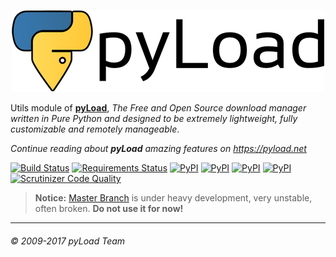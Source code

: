 <p align="center"><a href="https://pyload.net"><img src="/media/banner.png" alt="pyLoad" /></a></p>

Utils module of [**pyLoad**](https://github.com/pyload/pyload),
*The Free and Open Source download manager written in Pure Python and designed
to be extremely lightweight, fully customizable and remotely manageable*.

_Continue reading about **pyLoad** amazing features on <https://pyload.net>_


[![Build Status](https://travis-ci.org/pyload/utils.svg?branch=master)](https://travis-ci.org/pyload/utils)
[![Requirements Status](https://requires.io/github/pyload/utils/requirements.svg?branch=master)](https://requires.io/github/pyload/utils/requirements/?branch=master)
[![PyPI](https://img.shields.io/pypi/v/pyload.utils2.svg)](https://pypi.python.org/pypi/pyload.utils2)
[![PyPI](https://img.shields.io/pypi/pyversions/pyload.utils2.svg)](https://pypi.python.org/pypi/pyload.utils2)
[![PyPI](https://img.shields.io/pypi/status/pyload.utils2.svg)](https://pypi.python.org/pypi/pyload.utils2)
[![PyPI](https://img.shields.io/pypi/l/pyload.utils2.svg)](https://pypi.python.org/pypi/pyload.utils2)
[![Scrutinizer Code Quality](https://scrutinizer-ci.com/g/pyload/utils/badges/quality-sutils.png?b=master)](https://scrutinizer-ci.com/g/pyload/utils/?branch=master)


> **Notice:**
> [Master Branch](https://github.com/pyload/utils/tree/master) is under
> heavy development, very unstable, often broken. **Do not use it for now!**


------------------------------
###### © 2009-2017 pyLoad Team

